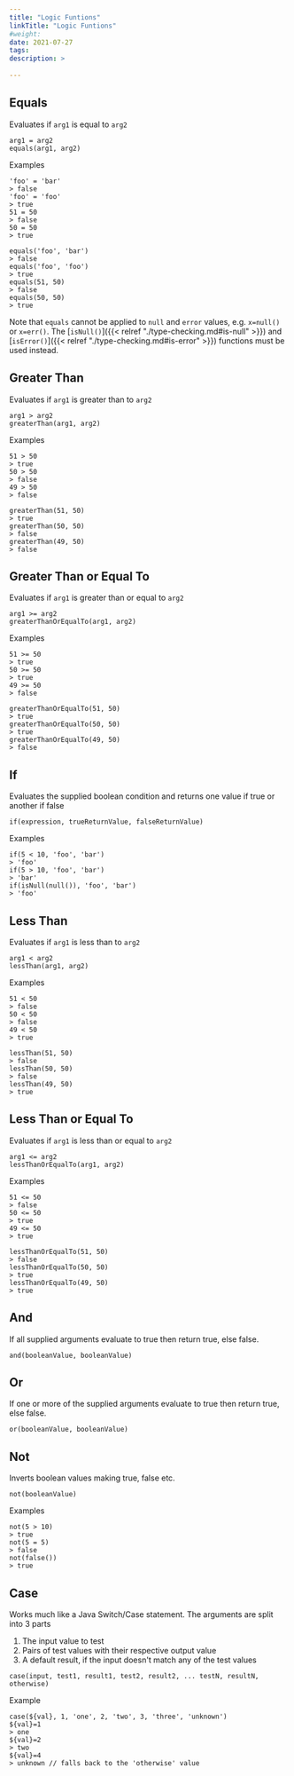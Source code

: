 ```yaml
---
title: "Logic Funtions"
linkTitle: "Logic Funtions"
#weight:
date: 2021-07-27
tags: 
description: >
  
---
```


## Equals

Evaluates if `arg1` is equal to `arg2`

```clike
arg1 = arg2
equals(arg1, arg2)
```

Examples

```clike
'foo' = 'bar'
> false
'foo' = 'foo'
> true
51 = 50
> false
50 = 50
> true

equals('foo', 'bar')
> false
equals('foo', 'foo')
> true
equals(51, 50)
> false
equals(50, 50)
> true
```

Note that `equals` cannot be applied to `null` and `error` values, e.g. `x=null()` or `x=err()`.
The [`isNull()`]({{< relref "./type-checking.md#is-null" >}}) and [`isError()`]({{< relref "./type-checking.md#is-error" >}}) functions must be used instead.


## Greater Than

Evaluates if `arg1` is greater than to `arg2`

```clike
arg1 > arg2
greaterThan(arg1, arg2)
```

Examples

```clike
51 > 50
> true
50 > 50
> false
49 > 50
> false

greaterThan(51, 50)
> true
greaterThan(50, 50)
> false
greaterThan(49, 50)
> false
```


## Greater Than or Equal To

Evaluates if `arg1` is greater than or equal to `arg2`

```clike
arg1 >= arg2
greaterThanOrEqualTo(arg1, arg2)
```

Examples

```clike
51 >= 50
> true
50 >= 50
> true
49 >= 50
> false

greaterThanOrEqualTo(51, 50)
> true
greaterThanOrEqualTo(50, 50)
> true
greaterThanOrEqualTo(49, 50)
> false
```


## If

Evaluates the supplied boolean condition and returns one value if true or another if false

```clike
if(expression, trueReturnValue, falseReturnValue)
```

Examples

```clike
if(5 < 10, 'foo', 'bar')
> 'foo'
if(5 > 10, 'foo', 'bar')
> 'bar'
if(isNull(null()), 'foo', 'bar')
> 'foo'
```


## Less Than

Evaluates if `arg1` is less than to `arg2`

```clike
arg1 < arg2
lessThan(arg1, arg2)
```

Examples

```clike
51 < 50
> false
50 < 50
> false
49 < 50
> true

lessThan(51, 50)
> false
lessThan(50, 50)
> false
lessThan(49, 50)
> true
```


## Less Than or Equal To

Evaluates if `arg1` is less than or equal to `arg2`

```clike
arg1 <= arg2
lessThanOrEqualTo(arg1, arg2)
```

Examples

```clike
51 <= 50
> false
50 <= 50
> true
49 <= 50
> true

lessThanOrEqualTo(51, 50)
> false
lessThanOrEqualTo(50, 50)
> true
lessThanOrEqualTo(49, 50)
> true
```


## And

If all supplied arguments evaluate to true then return true, else false.

```clike
and(booleanValue, booleanValue)
```


## Or

If one or more of the supplied arguments evaluate to true then return true, else false.

```clike
or(booleanValue, booleanValue)
```


## Not

Inverts boolean values making true, false etc.

```clike
not(booleanValue)
```

Examples

```clike
not(5 > 10)
> true
not(5 = 5)
> false
not(false())
> true
```


## Case

Works much like a Java Switch/Case statement.
The arguments are split into 3 parts

1. The input value to test
1. Pairs of test values with their respective output value
1. A default result, if the input doesn't match any of the test values

```clike
case(input, test1, result1, test2, result2, ... testN, resultN, otherwise)
```

Example

```clike
case(${val}, 1, 'one', 2, 'two', 3, 'three', 'unknown')
${val}=1
> one
${val}=2
> two
${val}=4
> unknown // falls back to the 'otherwise' value
```

